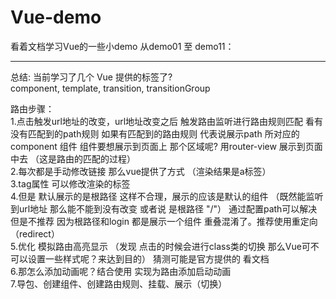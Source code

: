 # Vue-demo

看着文档学习Vue的一些小demo
从demo01 至 demo11：
<hr>
总结: 当前学习了几个 Vue 提供的标签了? <br>
component,  template,  transition,  transitionGroup 

路由步骤：<br>
1.点击触发url地址的改变，url地址改变之后 触发路由监听进行路由规则匹配 看有没有匹配到的path规则 如果有匹配到的路由规则 代表说展示path 所对应的component 组件 组件要想展示到页面上 那个区域呢? 用router-view 展示到页面中去 （这是路由的匹配的过程）<br>
2.每次都是手动修改链接 那么vue提供了方式 （渲染结果是a标签） <br>
3.tag属性 可以修改渲染的标签<br>
4.但是 默认展示的是根路径  这样不合理，展示的应该是默认的组件 （既然能监听到url地址 那么能不能到没有改变 或者说 是根路径 "/"） 通过配置path可以解决 但是不推荐 因为根路径和login 都是展示一个组件 重叠混淆了。推荐使用重定向（redirect）<br>
5.优化 模拟路由高亮显示 （发现 点击的时候会进行class类的切换 那么Vue可不可以设置一些样式呢？来达到目的） 猜测可能是官方提供的 看文档<br>
6.那怎么添加动画呢？结合使用 实现为路由添加启动动画 <br>
7.导包、创建组件、创建路由规则、挂载、展示（切换）<br>

